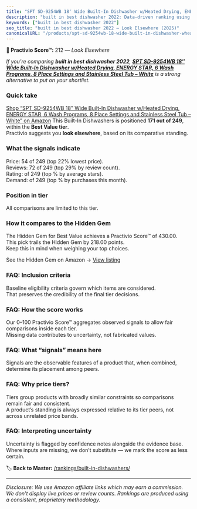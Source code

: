 ```yaml
---
title: "SPT SD-9254WB 18″ Wide Built-In Dishwasher w/Heated Drying, ENERGY STAR, 6 Wash Programs, 8 Place Settings and Stainless Steel Tub – White"
description: "built in best dishwasher 2022: Data-driven ranking using the Practivio Score™. Positioned by quality, value, demand, findability, momentum."
keywords: ["built in best dishwasher 2022"]
seo_title: "built in best dishwasher 2022 — Look Elsewhere (2025)"
canonicalURL: "/products/spt-sd-9254wb-18-wide-built-in-dishwasher-wheated-drying-energy-star-6-wash-programs-8-place-settings-and-stainless-steel-tub-white-B09VBJP8NF/"
---
```


**🚫 Practivio Score™:** 212 — _Look Elsewhere_


*If you're comparing **built in best dishwasher 2022**, **[SPT SD-9254WB 18″ Wide Built-In Dishwasher w/Heated Drying, ENERGY STAR, 6 Wash Programs, 8 Place Settings and Stainless Steel Tub – White](https://www.amazon.com/dp/B09VBJP8NF?tag=practivio-20)** is a strong alternative to put on your shortlist.*
### Quick take
[Shop “SPT SD-9254WB 18″ Wide Built-In Dishwasher w/Heated Drying, ENERGY STAR, 6 Wash Programs, 8 Place Settings and Stainless Steel Tub – White” on Amazon](https://www.amazon.com/dp/B09VBJP8NF?tag=practivio-20)
This Built-In Dishwashers is positioned **171 out of 249**, within the **Best Value tier**.  
Practivio suggests you **look elsewhere**, based on its comparative standing.

### What the signals indicate
Price: 54 of 249 (top 22% lowest price).  
Reviews: 72 of 249 (top 29% by review count).  
Rating:  of 249 (top % by average stars).  
Demand:  of 249 (top % by purchases this month).

### Position in tier
All comparisons are limited to this tier.

### How it compares to the Hidden Gem
The Hidden Gem for Best Value achieves a Practivio Score™ of 430.00.  
This pick trails the Hidden Gem by 218.00 points.  
Keep this in mind when weighing your top choices.  

See the Hidden Gem on Amazon → [View listing](https://www.amazon.com/dp/B09ST4M8VF?tag=practivio-20)

### FAQ: Inclusion criteria
Baseline eligibility criteria govern which items are considered.  
That preserves the credibility of the final tier decisions.

### FAQ: How the score works
Our 0–100 Practivio Score™ aggregates observed signals to allow fair comparisons inside each tier.  
Missing data contributes to uncertainty, not fabricated values.

### FAQ: What “signals” means here
Signals are the observable features of a product that, when combined, determine its placement among peers.

### FAQ: Why price tiers?
Tiers group products with broadly similar constraints so comparisons remain fair and consistent.  
A product’s standing is always expressed relative to its tier peers, not across unrelated price bands.

### FAQ: Interpreting uncertainty
Uncertainty is flagged by confidence notes alongside the evidence base.  
Where inputs are missing, we don’t substitute — we mark the score as less certain.


🏷️ **Back to Master:** [/rankings/built-in-dishwashers/](/rankings/built-in-dishwashers/)

---
_Disclosure: We use Amazon affiliate links which may earn a commission. We don’t display live prices or review counts. Rankings are produced using a consistent, proprietary methodology._
